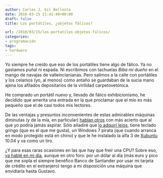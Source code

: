 ```yaml
---
author: Carlos J. Gil Bellosta
date: 2010-03-15 21:41:40+00:00
draft: false
title: Los portátiles, ¿objetos fálicos?

url: /2010/03/15/los-portatiles-objetos-falicos/
categories:
- programación
tags:
- hardware
---
```


Yo siempre he creído que eso de los portátiles tiene algo de fálico. Ya no gastamos puñal ni espada. Ni escribimos con tachuelas _Biba mi dueño_ en el mango de navajas de valleinclanianas. Pero salimos a la calle con portátiles y los celamos (yo, al menos) como antaño se guardaban de la sucia mano ajena los afilados depositarios de la virilidad carpetovetónica.

He comprado un portátil nuevo y, llevado de fálico exhibicionismo, he decidido que amerita una entrada en la que proclamar que el mío es más pequeño que el de casi todos mis lectores.

De las ventajas y presuntos inconvenientes de estas admirables máquinas diminutas (y de la mía, en particular) [hablan otros](http://www.codinghorror.com/blog/2010/01/a-democracy-of-netbooks.html) con más acierto que al que yo podría jamás aspirar. Sólo añadiré que [lo adquirí lejos](http://www.monterrey.com.co/), tiene teclado gringo (que es el que me gusta), un Windows 7 pirata (que cuando arranca en modo protegido está en chino) y que le he instalado la alfa 3 de [Xubuntu](http://www.xubuntu.org) 10.04 y va como un tiro.

¿Y para esas raras ocasiones en las que hay que freír una CPU? Sobre eso, [ya hablé en mi día](http://analisisydecision.es/probando-r-sobre-el-ec2-de-amazon/), aunque en otro foro: por un dólar al día (más euro y pico que me sopla el siempre benéfico Banco de Santander por usar mi tarjeta de crédito en el extranjero) tengo a mi disposición una máquina que envidiaría hasta Gustavo.
